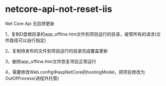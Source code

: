 # netcore-api-not-reset-iis
Net Core Api 无启停更新

1，复制D盘根目录的app_offline.htm文件到项目运行的目录，接管所有的请求(文件路径可以自行指定)

2，复制待发布的文件到项目运行的目录完成覆盖更新

3，删除app_offline.htm文件恢复项目正常运行

4，需要修改Web.config中aspNetCore的hostingModel，把项目修改为OutOfProcess(进程外托管)
